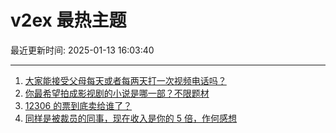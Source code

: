 # v2ex 最热主题

最近更新时间: 2025-01-13 16:03:40

--- 
1. [大家能接受父母每天或者每两天打一次视频电话吗？](https://www.v2ex.com/t/1104577) 
2. [你最希望拍成影视剧的小说是哪一部？不限题材](https://www.v2ex.com/t/1104589) 
3. [12306 的票到底卖给谁了？](https://www.v2ex.com/t/1104596) 
4. [同样是被裁员的同事，现在收入是你的 5 倍，作何感想](https://www.v2ex.com/t/1104619) 
